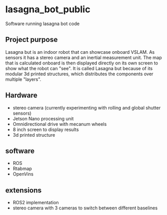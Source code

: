 # lasagna_bot_public
Software running lasagna bot code


## Project purpose
Lasagna but is an indoor robot that can showcase onboard VSLAM. As sensors it has a stereo camera and an inertial measurement unit. The map that is calculated onboard is then displayed directly on its own screen to show what the robot can "see". It is called Lasagna but because of its modular 3d printed structures, which distributes the components over multiple "layers".


## Hardware
- stereo camera (currently experimenting with rolling and global shutter sensors)
- Jetson Nano processing unit
- Omnidirectional drive with mecanum wheels
- 8 inch screen to display results
- 3d printed structure

## software
- ROS
- Rtabmap
- OpenVins

## extensions
- ROS2 implementation
- stereo camera with 3 cameras to switch between different baselines

